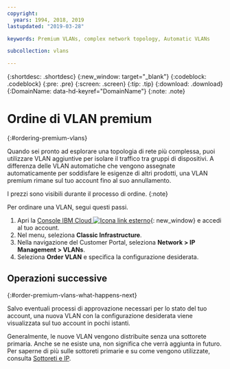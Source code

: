 ```yaml
---
copyright:
  years: 1994, 2018, 2019
lastupdated: "2019-03-28"

keywords: Premium VLANs, complex network topology, Automatic VLANs

subcollection: vlans

---
```



{:shortdesc: .shortdesc}
{:new_window: target="_blank"}
{:codeblock: .codeblock}
{:pre: .pre}
{:screen: .screen}
{:tip: .tip}
{:download: .download}
{:DomainName: data-hd-keyref="DomainName"}
{:note: .note}

# Ordine di VLAN premium
{:#ordering-premium-vlans}

Quando sei pronto ad esplorare una topologia di rete più complessa, puoi utilizzare VLAN aggiuntive per isolare il traffico tra gruppi di dispositivi. A differenza delle VLAN automatiche che vengono assegnate automaticamente per soddisfare le esigenze di altri prodotti, una VLAN premium rimane sul tuo account fino al suo annullamento.

I prezzi sono visibili durante il processo di ordine.
{:note}

Per ordinare una VLAN, segui questi passi.

  1. Apri la [Console IBM Cloud ![Icona link esterno](../../icons/launch-glyph.svg "Icona link esterno")](https://{DomainName}/){: new_window} e accedi al tuo account.
  1. Nel menu, seleziona **Classic Infrastructure**. 
  1. Nella navigazione del Customer Portal, seleziona **Network > IP Management > VLANs**.
  1. Seleziona **Order VLAN** e specifica la configurazione desiderata.

## Operazioni successive
{:#order-premium-vlans-what-happens-next}

Salvo eventuali processi di approvazione necessari per lo stato del tuo account, una nuova VLAN con la configurazione desiderata viene visualizzata sul tuo account in pochi istanti.

Generalmente, le nuove VLAN vengono distribuite senza una sottorete primaria. Anche se ne esiste una, non significa che verrà aggiunta in futuro. Per saperne di più sulle sottoreti primarie e su come vengono utilizzate, consulta [Sottoreti e IP](/docs/infrastructure/subnets?topic=subnets-getting-started-subnets-ips).
